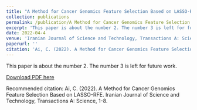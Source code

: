 ```yaml
---
title: "A Method for Cancer Genomics Feature Selection Based on LASSO-RFE"
collection: publications
permalink: /publication/A Method for Cancer Genomics Feature Selection Based on LASSO-RFE
excerpt: 'This paper is about the number 2. The number 3 is left for future work.'
date: 2022-04-4
venue: 'Iranian Journal of Science and Technology, Transactions A: Science'
paperurl: ''
citation: 'Ai, C. (2022). A Method for Cancer Genomics Feature Selection Based on LASSO-RFE. Iranian Journal of Science and Technology, Transactions A: Science, 1-8.'
---
```

This paper is about the number 2. The number 3 is left for future work.

[Download PDF here](http://aichen0421.github.io/files/LASSO-RFE.pdf)

Recommended citation: Ai, C. (2022). A Method for Cancer Genomics Feature Selection Based on LASSO-RFE. Iranian Journal of Science and Technology, Transactions A: Science, 1-8.


